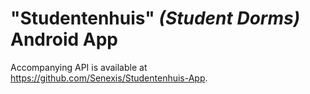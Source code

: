 # "Studentenhuis" _(Student Dorms)_ Android App
Accompanying API is available at https://github.com/Senexis/Studentenhuis-App.
